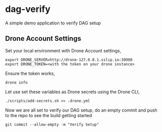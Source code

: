 # dag-verify

A simple demo application to verify DAG setup

## Drone Account Settings

Set your local environment with Drone Account settings,

```shell
export DRONE_SERVER=http://drone-127.0.0.1.sslip.io:30980
export DRONE_TOKEN=<with the token on your drone instance>
```

Ensure the token works,

```shell
drone info
```

Let use set these variables as Drone secrets using the Drone CLI,

```shell
./scripts/add-secrets.sh >> .drone.yml
```

Now we are all set to verify our DAG setup, do an empty commit and push to the repo to see the build getting started

```shell
git commit --allow-empty -m "Verify Setup"
```
